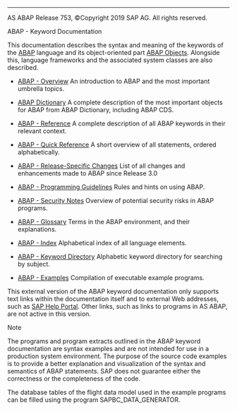   

* * *

AS ABAP Release 753, ©Copyright 2019 SAP AG. All rights reserved.

ABAP - Keyword Documentation

This documentation describes the syntax and meaning of the keywords of the [ABAP](https://help.sap.com/doc/abapdocu_753_index_htm/7.53/en-US/abenabap_glosry.htm "Glossary Entry") language and its object-oriented part [ABAP Objects](https://help.sap.com/doc/abapdocu_753_index_htm/7.53/en-US/abenabap_objects_glosry.htm "Glossary Entry"). Alongside this, language frameworks and the associated system classes are also described.

-   [ABAP - Overview](https://help.sap.com/doc/abapdocu_753_index_htm/7.53/en-US/abenabap_oview.htm)
    An introduction to ABAP and the most important umbrella topics.

-   [ABAP Dictionary](https://help.sap.com/doc/abapdocu_753_index_htm/7.53/en-US/abenabap_dictionary.htm)
    A complete description of the most important objects for ABAP from ABAP Dictionary, including ABAP CDS.

-   [ABAP - Reference](https://help.sap.com/doc/abapdocu_753_index_htm/7.53/en-US/abenabap_reference.htm)
    A complete description of all ABAP keywords in their relevant context.

-   [ABAP - Quick Reference](https://help.sap.com/doc/abapdocu_753_index_htm/7.53/en-US/abenabap_shortref.htm)
    A short overview of all statements, ordered alphabetically.

-   [ABAP - Release-Specific Changes](https://help.sap.com/doc/abapdocu_753_index_htm/7.53/en-US/abennews.htm)
    List of all changes and enhancements made to ABAP since Release 3.0

-   [ABAP - Programming Guidelines](https://help.sap.com/doc/abapdocu_753_index_htm/7.53/en-US/abenabap_pgl.htm)
    Rules and hints on using ABAP.

-   [ABAP - Security Notes](https://help.sap.com/doc/abapdocu_753_index_htm/7.53/en-US/abenabap_security.htm)
    Overview of potential security risks in ABAP programs.

-   [ABAP - Glossary](https://help.sap.com/doc/abapdocu_753_index_htm/7.53/en-US/abenabap_glossary.htm)
    Terms in the ABAP environment, and their explanations.

-   [ABAP - Index](https://help.sap.com/doc/abapdocu_753_index_htm/7.53/en-US/abenabap_index.htm)
    Alphabetical index of all language elements.

-   [ABAP - Keyword Directory](https://help.sap.com/doc/abapdocu_753_index_htm/7.53/en-US/abenabap_subjects.htm)
    Alphabetic keyword directory for searching by subject.

-   [ABAP - Examples](https://help.sap.com/doc/abapdocu_753_index_htm/7.53/en-US/abenabap_examples.htm)
    Compilation of executable example programs.

This external version of the ABAP keyword documentation only supports text links within the documentation itself and to external Web addresses, such as [SAP Help Portal](http://help.sap.com). Other links, such as links to programs in AS ABAP, are not active in this version.

Note

The programs and program extracts outlined in the ABAP keyword documentation are syntax examples and are not intended for use in a production system environment. The purpose of the source code examples is to provide a better explanation and visualization of the syntax and semantics of ABAP statements. SAP does not guarantee either the correctness or the completeness of the code.

The database tables of the flight data model used in the example programs can be filled using the program SAPBC\_DATA\_GENERATOR.